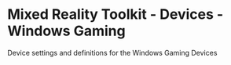 # Mixed Reality Toolkit - Devices - Windows Gaming

Device settings and definitions for the Windows Gaming Devices